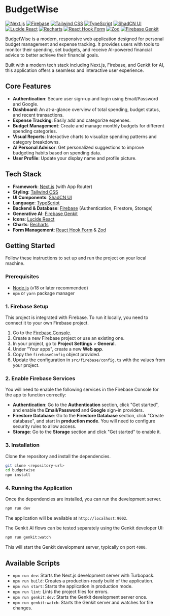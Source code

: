 # BudgetWise
[![Next.js](https://img.shields.io/badge/Next.js-13-blue?logo=next.js&logoColor=white)](https://nextjs.org/)
[![Firebase](https://img.shields.io/badge/Firebase-Auth%20%26%20Firestore-yellow?logo=firebase&logoColor=black)](https://firebase.google.com/)
[![Tailwind CSS](https://img.shields.io/badge/TailwindCSS-Responsive-green?logo=tailwind-css&logoColor=white)](https://tailwindcss.com/)
[![TypeScript](https://img.shields.io/badge/TypeScript-4.9-blue?logo=typescript&logoColor=white)](https://www.typescriptlang.org/)
[![ShadCN UI](https://img.shields.io/badge/ShadCN_UI-Components-purple?logo=react&logoColor=white)](https://ui.shadcn.com/)
[![Lucide React](https://img.shields.io/badge/Lucide-React-lightgrey)](https://lucide.dev/)
[![Recharts](https://img.shields.io/badge/Recharts-Charts-orange?logo=react&logoColor=white)](https://recharts.org/)
[![React Hook Form](https://img.shields.io/badge/React_Hook_Form-Forms-blue?logo=react&logoColor=white)](https://react-hook-form.com/)
[![Zod](https://img.shields.io/badge/Zod-Schema_validation-red?logo=typescript&logoColor=white)](https://zod.dev/)
[![Firebase Genkit](https://img.shields.io/badge/Genkit-AI-lightblue)](https://firebase.google.com/docs/genkit)

BudgetWise is a modern, responsive web application designed for personal budget management and expense tracking. It provides users with tools to monitor their spending, set budgets, and receive AI-powered financial advice to better achieve their financial goals.

Built with a modern tech stack including Next.js, Firebase, and Genkit for AI, this application offers a seamless and interactive user experience.

## Core Features

- **Authentication**: Secure user sign-up and login using Email/Password and Google.
- **Dashboard**: An at-a-glance overview of total spending, budget status, and recent transactions.
- **Expense Tracking**: Easily add and categorize expenses.
- **Budget Management**: Create and manage monthly budgets for different spending categories.
- **Visual Reports**: Interactive charts to visualize spending patterns and category breakdowns.
- **AI Personal Advisor**: Get personalized suggestions to improve budgeting habits based on spending data.
- **User Profile**: Update your display name and profile picture.

## Tech Stack

- **Framework**: [Next.js](https://nextjs.org/) (with App Router)
- **Styling**: [Tailwind CSS](https://tailwindcss.com/)
- **UI Components**: [ShadCN UI](https://ui.shadcn.com/)
- **Language**: [TypeScript](https://www.typescriptlang.org/)
- **Backend & Database**: [Firebase](https://firebase.google.com/) (Authentication, Firestore, Storage)
- **Generative AI**: [Firebase Genkit](https://firebase.google.com/docs/genkit)
- **Icons**: [Lucide React](https://lucide.dev/)
- **Charts**: [Recharts](https://recharts.org/)
- **Form Management**: [React Hook Form](https://react-hook-form.com/) & [Zod](https://zod.dev/)

## Getting Started

Follow these instructions to set up and run the project on your local machine.

### Prerequisites

- [Node.js](https://nodejs.org/) (v18 or later recommended)
- `npm` or `yarn` package manager

### 1. Firebase Setup

This project is integrated with Firebase. To run it locally, you need to connect it to your own Firebase project.

1.  Go to the [Firebase Console](https://console.firebase.google.com/).
2.  Create a new Firebase project or use an existing one.
3.  In your project, go to **Project Settings** > **General**.
4.  Under "Your apps", create a new **Web app**.
5.  Copy the `firebaseConfig` object provided.
6.  Update the configuration in `src/firebase/config.ts` with the values from your project.

### 2. Enable Firebase Services

You will need to enable the following services in the Firebase Console for the app to function correctly:

- **Authentication**: Go to the **Authentication** section, click "Get started", and enable the **Email/Password** and **Google** sign-in providers.
- **Firestore Database**: Go to the **Firestore Database** section, click "Create database", and start in **production mode**. You will need to configure security rules to allow access.
- **Storage**: Go to the **Storage** section and click "Get started" to enable it.

### 3. Installation

Clone the repository and install the dependencies.

```bash
git clone <repository-url>
cd budgetwise
npm install
```

### 4. Running the Application

Once the dependencies are installed, you can run the development server.

```bash
npm run dev
```

The application will be available at `http://localhost:9002`.

The Genkit AI flows can be tested separately using the Genkit developer UI:

```bash
npm run genkit:watch
```

This will start the Genkit development server, typically on port `4000`.

## Available Scripts

- `npm run dev`: Starts the Next.js development server with Turbopack.
- `npm run build`: Creates a production-ready build of the application.
- `npm run start`: Starts the application in production mode.
- `npm run lint`: Lints the project files for errors.
- `npm run genkit:dev`: Starts the Genkit development server once.
- `npm run genkit:watch`: Starts the Genkit server and watches for file changes.
